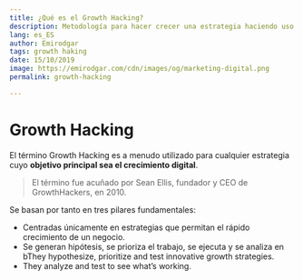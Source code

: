```yaml
---
title: ¿Qué es el Growth Hacking?
description: Metodología para hacer crecer una estrategia haciendo uso de nuevas tecnologías y herramientas digitales
lang: es_ES
author: Emirodgar
tags: growth haking
date: 15/10/2019
image: https://emirodgar.com/cdn/images/og/marketing-digital.png
permalink: growth-hacking

---
```

# Growth Hacking 

El término Growth Hacking es a menudo utilizado para cualquier estrategia cuyo **objetivo principal sea el crecimiento digital**.

> El término fue acuñado por Sean Ellis, fundador y CEO de GrowthHackers, en 2010.

Se basan por tanto en tres pilares fundamentales:

-   Centradas únicamente en estrategias que permitan el rápido crecimiento de un negocio.
-   Se generan hipótesis, se prioriza el trabajo, se ejecuta y se analiza en bThey hypothesize, prioritize and test innovative growth strategies.
-   They analyze and test to see what’s working.
<!--stackedit_data:
eyJoaXN0b3J5IjpbLTU3OTQ4NTUzNCwyMDIwNDk2NjE4XX0=
-->
